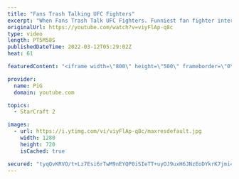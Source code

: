 ```yaml
---
title: "Fans Trash Talking UFC Fighters"
excerpt: "When Fans Trash Talk UFC Fighters. Funniest fan fighter interactions. Featuring Conor Mcgregor fan vs eddie alvarez, chael sonnen real talk and serenade, michael bisping vs heckler cm punk vs fan  subscribe for more"
originalUrl: https://youtube.com/watch?v=viyFlAp-q8c
type: video
length: PT5M58S
publishedDateTime: 2022-03-12T05:29:02Z
heat: 61

featuredContent: "<iframe width=\"800\" height=\"500\" frameborder=\"0\" src=\"https://www.youtube.com/embed/viyFlAp-q8c\" allow=\"accelerometer; autoplay; encrypted-media; gyroscope; picture-in-picture\" allowfullscreen></iframe>"

provider:
  name: PiG
  domain: youtube.com

topics:
  - StarCraft 2

images:
  - url: https://i.ytimg.com/vi/viyFlAp-q8c/maxresdefault.jpg
    width: 1280
    height: 720
    isCached: true

secured: "tyqQvKRVO/t+Lz7Esi6rTwM9nEYQP0iSIeTT+uyOJ9uxH6JNzEoDYkrK7jmi4MLBxgzkJGyWk55aifO8+pq9ls/oYIdSVQSQzr5DRIB4eO0swpIHXdrJCu3gWNccXvSNbw57zuiF5q5R7KF3082Lr7ChBMBnzKQlXKxCQZRTfIRcVbzdbGWc7If209HC7NEWr4tAoef5KzNwMJlyGyfka9jZO0GH5KbgeZFxPzWb7+mXbA5UKVLDWWIoLT+dJ/pNn6Fcz5+XvzTEDCYQQXL2lu7gmM4HvKGZwLnSxRwUN0iN3BtdOzyU1O7VNOElGz0rpyjt3XYKH9hlIK+LN9EvTk7I4unnSdzx61Xh4YWtuvjr5BkOlfSAo7k4DKkswzkhlQkp1/LHtg4h+p/k/2hSoC1VxzNBwhuN0ymeT+3It3c+z0VjYcc6efnQmVRNOZKi;LosVCZ0ayBc6KaJD77KheA=="
---
```


